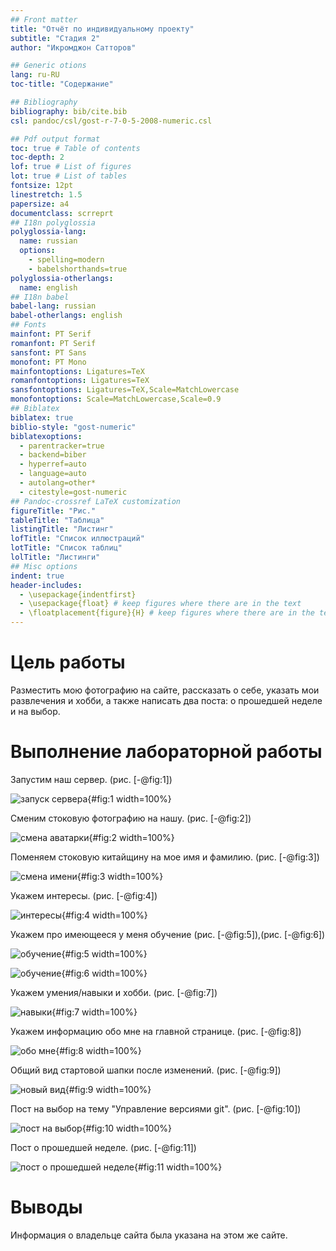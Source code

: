 ```yaml
---
## Front matter
title: "Отчёт по индивидуальному проекту"
subtitle: "Стадия 2"
author: "Икромджон Сатторов"

## Generic otions
lang: ru-RU
toc-title: "Содержание"

## Bibliography
bibliography: bib/cite.bib
csl: pandoc/csl/gost-r-7-0-5-2008-numeric.csl

## Pdf output format
toc: true # Table of contents
toc-depth: 2
lof: true # List of figures
lot: true # List of tables
fontsize: 12pt
linestretch: 1.5
papersize: a4
documentclass: scrreprt
## I18n polyglossia
polyglossia-lang:
  name: russian
  options:
	- spelling=modern
	- babelshorthands=true
polyglossia-otherlangs:
  name: english
## I18n babel
babel-lang: russian
babel-otherlangs: english
## Fonts
mainfont: PT Serif
romanfont: PT Serif
sansfont: PT Sans
monofont: PT Mono
mainfontoptions: Ligatures=TeX
romanfontoptions: Ligatures=TeX
sansfontoptions: Ligatures=TeX,Scale=MatchLowercase
monofontoptions: Scale=MatchLowercase,Scale=0.9
## Biblatex
biblatex: true
biblio-style: "gost-numeric"
biblatexoptions:
  - parentracker=true
  - backend=biber
  - hyperref=auto
  - language=auto
  - autolang=other*
  - citestyle=gost-numeric
## Pandoc-crossref LaTeX customization
figureTitle: "Рис."
tableTitle: "Таблица"
listingTitle: "Листинг"
lofTitle: "Список иллюстраций"
lotTitle: "Список таблиц"
lolTitle: "Листинги"
## Misc options
indent: true
header-includes:
  - \usepackage{indentfirst}
  - \usepackage{float} # keep figures where there are in the text
  - \floatplacement{figure}{H} # keep figures where there are in the text
---
```


# Цель работы

Разместить мою фотографию на сайте, рассказать о себе, указать мои развлечения и хобби, а также написать два поста: о прошедшей неделе и на выбор.

# Выполнение лабораторной работы

Запустим наш сервер. (рис. [-@fig:1])

![запуск сервера](image/p2s1.png){#fig:1 width=100%}

Сменим стоковую фотографию на нашу. (рис. [-@fig:2])

![смена аватарки](image/p2s2.png){#fig:2 width=100%}

Поменяем стоковую китайщину на мое имя и фамилию. (рис. [-@fig:3])

![смена имени](image/p2s3.png){#fig:3 width=100%}

Укажем интересы. (рис. [-@fig:4])

![интересы](image/p2s4.png){#fig:4 width=100%}

Укажем про имеющееся у меня обучение (рис. [-@fig:5]),(рис. [-@fig:6])

![обучение](image/p2s5.png){#fig:5 width=100%}

![обучение](image/p2s6.png){#fig:6 width=100%}

Укажем умения/навыки и хобби. (рис. [-@fig:7])

![навыки](image/p2s7.png){#fig:7 width=100%}

Укажем информацию обо мне на главной странице. (рис. [-@fig:8])

![обо мне](image/p2s8.png){#fig:8 width=100%}

Общий вид стартовой шапки после изменений. (рис. [-@fig:9])

![новый вид](image/p2s9.png){#fig:9 width=100%}

Пост на выбор на тему "Управление версиями git". (рис. [-@fig:10])

![пост на выбор](image/p2s10.png){#fig:10 width=100%}

Пост о прошедшей неделе. (рис. [-@fig:11])

![пост о прошедшей неделе](image/p2s11.png){#fig:11 width=100%}

# Выводы

Информация о владельце сайта была указана на этом же сайте.
